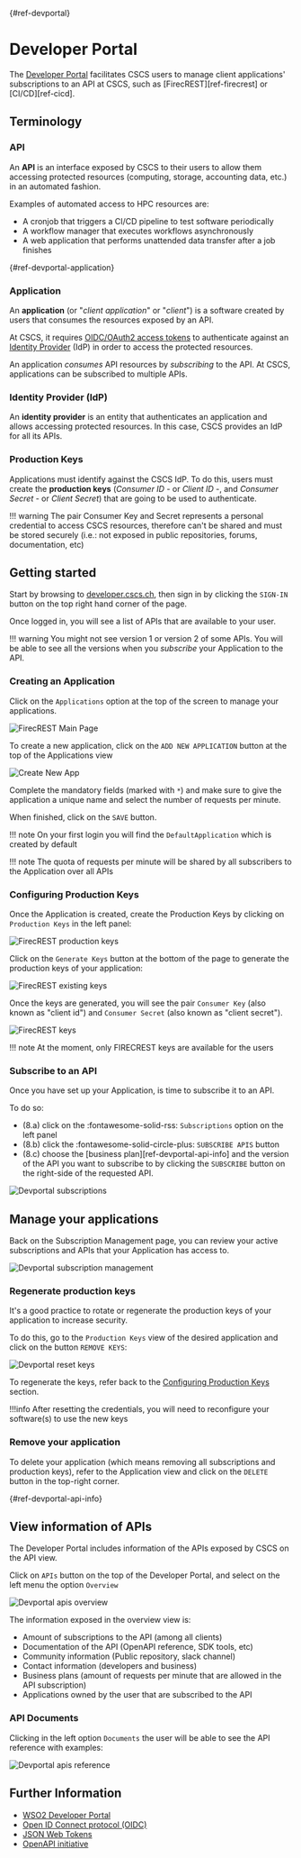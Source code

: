 [](){#ref-devportal}
# Developer Portal

The [Developer Portal](https://developer.cscs.ch) facilitates CSCS users to manage client applications' subscriptions to an API at CSCS, such as [FirecREST][ref-firecrest] or [CI/CD][ref-cicd].

## Terminology

### API

An **API** is an interface exposed by CSCS to their users to allow them accessing protected resources (computing, storage, accounting data, etc.) in an automated fashion.

Examples of automated access to HPC resources are:

- A cronjob that triggers a CI/CD pipeline to test software periodically
- A workflow manager that executes workflows asynchronously
- A web application that performs unattended data transfer after a job finishes

[](){#ref-devportal-application}
### Application

An **application** (or "*client application*" or "*client*") is a software created by users that consumes the resources exposed by an API.

At CSCS, it requires [OIDC/OAuth2 access tokens](https://datatracker.ietf.org/doc/html/rfc6749#section-1.4) to authenticate against an [Identity Provider](#identity-provider-idp) (IdP) in order to access the protected resources.

An application *consumes* API resources by *subscribing* to the API. At CSCS, applications can be subscribed to multiple APIs.

### Identity Provider (IdP)

An **identity provider** is an entity that authenticates an application and allows accessing protected resources. In this case, CSCS provides an IdP for all its APIs.

### Production Keys

Applications must identify against the CSCS IdP. To do this, users must create the **production keys** (*Consumer ID* - or *Client ID* -, and *Consumer Secret* - or *Client Secret*) that are going to be used to authenticate.

!!! warning
    The pair Consumer Key and Secret represents a personal credential to access CSCS resources, therefore can't be shared and must be stored securely (i.e.: not exposed in public repositories, forums, documentation, etc)

## Getting started

Start by browsing to [developer.cscs.ch](https://developer.cscs.ch), then sign in by clicking the `SIGN-IN` button on the top right hand corner of the page.

Once logged in, you will see a list of APIs that are available to your user.

!!! warning
    You might not see version 1 or version 2 of some APIs. You will be able to see all the versions when you *subscribe* your Application to the API.

### Creating an Application

Click on the `Applications` option at the top of the screen to manage your applications.

![FirecREST Main Page](../images/services/devportal-apis.png)

To create a new application, click on the `ADD NEW APPLICATION` button at the top of the Applications view

![Create New App](../images/services/devportal-create-new-app.png)

Complete the mandatory fields (marked with `*`) and make sure to give the application a unique name and select the number of requests per minute.

When finished, click on the `SAVE` button.

!!! note
    On your first login you will find the `DefaultApplication` which is created by default

!!! note
    The quota of requests per minute will be shared by all subscribers to the Application over all APIs

### Configuring Production Keys

Once the Application is created, create the Production Keys by clicking on `Production Keys` in the left panel:

![FirecREST production keys](../images/services/devportal-keys.png)

Click on the `Generate Keys` button at the bottom of the page to generate the production keys of your application:

![FirecREST existing keys](../images/services/devportal-generate-keys.png)

Once the keys are generated, you will see the pair `Consumer Key` (also known as "client id") and `Consumer Secret` (also known as "client secret").

![FirecREST keys](../images/services/devportal-keys-overview.png)

!!! note
    At the moment, only FIRECREST keys are available for the users

### Subscribe to an API

Once you have set up your Application, is time to subscribe it to an API.

To do so:

* (8.a) click on the :fontawesome-solid-rss: `Subscriptions` option on the left panel
* (8.b) click the :fontawesome-solid-circle-plus: `SUBSCRIBE APIS` button
* (8.c) choose the [business plan][ref-devportal-api-info] and the version of the API you want to subscribe to by clicking the `SUBSCRIBE` button on the right-side of the requested API.

![Devportal subscriptions](../images/services/devportal-api-subscriptions.png)

## Manage your applications

Back on the Subscription Management page, you can review your active subscriptions and APIs that your Application has access to.

![Devportal subscription management](../images/services/devportal-api-subscriptions-management.png)

### Regenerate production keys

It's a good practice to rotate or regenerate the production keys of your application to increase security.

To do this, go to the `Production Keys` view of the desired application and click on the button `REMOVE KEYS`:

![Devportal reset keys](../images/services/devportal-regenerate-keys.png)

To regenerate the keys, refer back to the [Configuring Production Keys](#configuring-production-keys) section.

!!!info
    After resetting the credentials, you will need to reconfigure your software(s) to use the new keys

### Remove your application

To delete your application (which means removing all subscriptions and production keys), refer to the Application view and click on the `DELETE` button in the top-right corner.

[](){#ref-devportal-api-info}
## View information of APIs

The Developer Portal includes information of the APIs exposed by CSCS on the API view.

Click on `APIs` button on the top of the Developer Portal, and select on the left menu the option `Overview`

![Devportal apis overview](../images/services/devportal-api-overview.png)

The information exposed in the overview view is:

* Amount of subscriptions to the API (among all clients)
* Documentation of the API (OpenAPI reference, SDK tools, etc)
* Community information (Public repository, slack channel)
* Contact information (developers and business)
* Business plans (amount of requests per minute that are allowed in the API subscription)
* Applications owned by the user that are subscribed to the API


### API Documents

Clicking in the left option `Documents` the user will be able to see the API reference with examples:

![Devportal apis reference](../images/services/devportal-api-docs.png)

## Further Information

* [WSO2 Developer Portal](https://apim.docs.wso2.com/en/4.4.0/consume/consume-api-overview/)
* [Open ID Connect protocol (OIDC)](https://openid.net/developers/how-connect-works/)
* [JSON Web Tokens](https://www.jwt.io/introduction#what-is-json-web-token)
* [OpenAPI initiative](https://www.openapis.org/what-is-openapi)